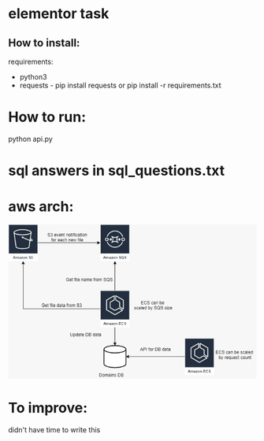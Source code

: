 # elementor task

## How to install:
requirements:
*   python3
*   requests - pip install requests or pip install -r requirements.txt

# How to run:
python api.py <csv file>

# sql answers in sql_questions.txt

# aws arch: 
![alt text](aws.jpeg)

# To improve:
didn't have time to write this

